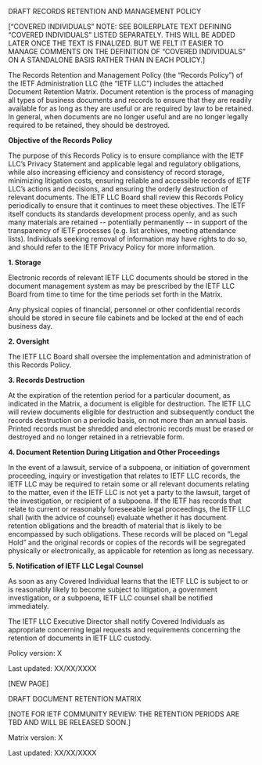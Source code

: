 DRAFT RECORDS RETENTION AND MANAGEMENT POLICY
 
[“COVERED INDIVIDUALS” NOTE: SEE BOILERPLATE TEXT DEFINING “COVERED INDIVIDUALS” LISTED SEPARATELY. THIS WILL BE ADDED LATER ONCE THE TEXT IS FINALIZED. BUT WE FELT IT EASIER TO MANAGE COMMENTS ON THE DEFINITION OF “COVERED INDIVIDUALS” ON A STANDALONE BASIS RATHER THAN IN EACH POLICY.] 
 
The Records Retention and Management Policy (the “Records Policy”) of the IETF Administration LLC (the “IETF LLC”) includes the attached Document Retention Matrix. Document retention is the process of managing all types of business documents and records to ensure that they are readily available for as long as they are useful or are required by law to be retained. In general, when documents are no longer useful and are no longer legally required to be retained, they should be destroyed.
 
**Objective of the Records Policy**

The purpose of this Records Policy is to ensure compliance with the IETF LLC’s Privacy Statement and applicable legal and regulatory obligations, while also increasing efficiency and consistency of record storage, minimizing litigation costs, ensuring reliable and accessible records of IETF LLC’s actions and decisions, and ensuring the orderly destruction of relevant documents. The IETF LLC Board shall review this Records Policy periodically to ensure that it continues to meet these objectives. The IETF itself conducts its standards development process openly, and as such many materials are retained -- potentially permanently -- in support of the transparency of IETF processes (e.g. list archives, meeting attendance lists). Individuals seeking removal of information may have rights to do so, and should refer to the IETF Privacy Policy for more information.
 
**1. 	Storage**

Electronic records of relevant IETF LLC documents should be stored in the document management system as may be prescribed by the IETF LLC Board from time to time for the time periods set forth in the Matrix.  
 
Any physical copies of financial, personnel or other confidential records should be stored in secure file cabinets and be locked at the end of each business day.
 
**2. 	Oversight**

The IETF LLC Board shall oversee the implementation and administration of this Records Policy.
 
**3. 	Records Destruction**

At the expiration of the retention period for a particular document, as indicated in the Matrix, a document is eligible for destruction.  The IETF LLC will review documents eligible for destruction and subsequently conduct the records destruction on a periodic basis, on not more than an annual basis. Printed records must be shredded and electronic records must be erased or destroyed and no longer retained in a retrievable form. 
 
**4. 	Document Retention During Litigation and Other Proceedings**

In the event of a lawsuit, service of a subpoena, or initiation of government proceeding, inquiry or investigation that relates to IETF LLC records, the IETF LLC may be required to retain some or all relevant documents relating to the matter, even if the IETF LLC is not yet a party to the lawsuit, target of the investigation, or recipient of a subpoena. If the IETF has records that relate to current or reasonably foreseeable legal proceedings, the IETF LLC shall (with the advice of counsel) evaluate whether it has document retention obligations and the breadth of material that is likely to be encompassed by such obligations. These records will be placed on “Legal Hold” and the original records or copies of the records will be segregated physically or electronically, as applicable for retention as long as necessary. 
 
**5. Notification of IETF LLC Legal Counsel**

As soon as any Covered Individual learns that the IETF LLC is subject to or is reasonably likely to become subject to litigation, a government investigation, or a subpoena, IETF LLC counsel shall be notified immediately.
 
The IETF LLC Executive Director shall notify Covered Individuals as appropriate concerning legal requests and requirements concerning the retention of documents in IETF LLC custody.  


Policy version: X

Last updated: XX/XX/XXXX
 
[NEW PAGE]
 
DRAFT DOCUMENT RETENTION MATRIX
 
[NOTE FOR IETF COMMUNITY REVIEW: THE RETENTION PERIODS ARE TBD AND WILL BE RELEASED SOON.]
 
Matrix version: X

Last updated: XX/XX/XXXX

